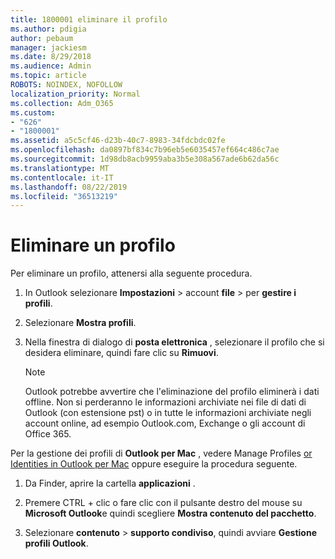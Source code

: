 ```yaml
---
title: 1800001 eliminare il profilo
ms.author: pdigia
author: pebaum
manager: jackiesm
ms.date: 8/29/2018
ms.audience: Admin
ms.topic: article
ROBOTS: NOINDEX, NOFOLLOW
localization_priority: Normal
ms.collection: Adm_O365
ms.custom:
- "626"
- "1800001"
ms.assetid: a5c5cf46-d23b-40c7-8983-34fdcbdc02fe
ms.openlocfilehash: da0897bf834c7b96eb5e6035457ef664c486c7ae
ms.sourcegitcommit: 1d98db8acb9959aba3b5e308a567ade6b62da56c
ms.translationtype: MT
ms.contentlocale: it-IT
ms.lasthandoff: 08/22/2019
ms.locfileid: "36513219"
---
```

# <a name="delete-a-profile"></a>Eliminare un profilo

Per eliminare un profilo, attenersi alla seguente procedura.
  
1. In Outlook selezionare **Impostazioni** \> account **file** \> per **gestire i profili**.

2. Selezionare **Mostra profili**.

3. Nella finestra di dialogo di **posta elettronica** , selezionare il profilo che si desidera eliminare, quindi fare clic su **Rimuovi**.

    > [!NOTE]
    > Outlook potrebbe avvertire che l'eliminazione del profilo eliminerà i dati offline. Non si perderanno le informazioni archiviate nei file di dati di Outlook (con estensione pst) o in tutte le informazioni archiviate negli account online, ad esempio Outlook.com, Exchange o gli account di Office 365.
  
Per la gestione dei profili di **Outlook per Mac** , vedere Manage Profiles [or Identities in Outlook per Mac](https://support.office.com/article/fed2a955-74df-4a24-bef6-78a426958c4c.aspx) oppure eseguire la procedura seguente.
  
1. Da Finder, aprire la cartella **applicazioni** .

2. Premere CTRL + clic o fare clic con il pulsante destro del mouse su **Microsoft Outlook**e quindi scegliere **Mostra contenuto del pacchetto**.

3. Selezionare **contenuto** \> **supporto condiviso**, quindi avviare **Gestione profili Outlook**.
